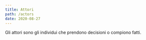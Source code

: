 ```yaml
---
title: Attori
path: /actors
date: 2020-08-27
---
```


Gli attori sono gli individui che prendono decisioni o compiono fatti.
